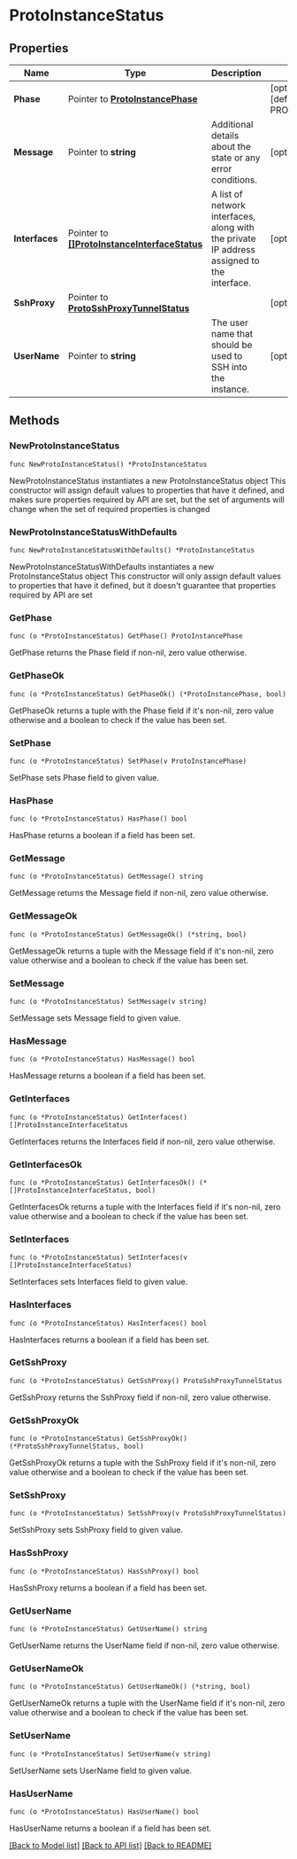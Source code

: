 # ProtoInstanceStatus

## Properties

Name | Type | Description | Notes
------------ | ------------- | ------------- | -------------
**Phase** | Pointer to [**ProtoInstancePhase**](ProtoInstancePhase.md) |  | [optional] [default to PROVISIONING]
**Message** | Pointer to **string** | Additional details about the state or any error conditions. | [optional] 
**Interfaces** | Pointer to [**[]ProtoInstanceInterfaceStatus**](ProtoInstanceInterfaceStatus.md) | A list of network interfaces, along with the private IP address assigned to the interface. | [optional] 
**SshProxy** | Pointer to [**ProtoSshProxyTunnelStatus**](ProtoSshProxyTunnelStatus.md) |  | [optional] 
**UserName** | Pointer to **string** | The user name that should be used to SSH into the instance. | [optional] 

## Methods

### NewProtoInstanceStatus

`func NewProtoInstanceStatus() *ProtoInstanceStatus`

NewProtoInstanceStatus instantiates a new ProtoInstanceStatus object
This constructor will assign default values to properties that have it defined,
and makes sure properties required by API are set, but the set of arguments
will change when the set of required properties is changed

### NewProtoInstanceStatusWithDefaults

`func NewProtoInstanceStatusWithDefaults() *ProtoInstanceStatus`

NewProtoInstanceStatusWithDefaults instantiates a new ProtoInstanceStatus object
This constructor will only assign default values to properties that have it defined,
but it doesn't guarantee that properties required by API are set

### GetPhase

`func (o *ProtoInstanceStatus) GetPhase() ProtoInstancePhase`

GetPhase returns the Phase field if non-nil, zero value otherwise.

### GetPhaseOk

`func (o *ProtoInstanceStatus) GetPhaseOk() (*ProtoInstancePhase, bool)`

GetPhaseOk returns a tuple with the Phase field if it's non-nil, zero value otherwise
and a boolean to check if the value has been set.

### SetPhase

`func (o *ProtoInstanceStatus) SetPhase(v ProtoInstancePhase)`

SetPhase sets Phase field to given value.

### HasPhase

`func (o *ProtoInstanceStatus) HasPhase() bool`

HasPhase returns a boolean if a field has been set.

### GetMessage

`func (o *ProtoInstanceStatus) GetMessage() string`

GetMessage returns the Message field if non-nil, zero value otherwise.

### GetMessageOk

`func (o *ProtoInstanceStatus) GetMessageOk() (*string, bool)`

GetMessageOk returns a tuple with the Message field if it's non-nil, zero value otherwise
and a boolean to check if the value has been set.

### SetMessage

`func (o *ProtoInstanceStatus) SetMessage(v string)`

SetMessage sets Message field to given value.

### HasMessage

`func (o *ProtoInstanceStatus) HasMessage() bool`

HasMessage returns a boolean if a field has been set.

### GetInterfaces

`func (o *ProtoInstanceStatus) GetInterfaces() []ProtoInstanceInterfaceStatus`

GetInterfaces returns the Interfaces field if non-nil, zero value otherwise.

### GetInterfacesOk

`func (o *ProtoInstanceStatus) GetInterfacesOk() (*[]ProtoInstanceInterfaceStatus, bool)`

GetInterfacesOk returns a tuple with the Interfaces field if it's non-nil, zero value otherwise
and a boolean to check if the value has been set.

### SetInterfaces

`func (o *ProtoInstanceStatus) SetInterfaces(v []ProtoInstanceInterfaceStatus)`

SetInterfaces sets Interfaces field to given value.

### HasInterfaces

`func (o *ProtoInstanceStatus) HasInterfaces() bool`

HasInterfaces returns a boolean if a field has been set.

### GetSshProxy

`func (o *ProtoInstanceStatus) GetSshProxy() ProtoSshProxyTunnelStatus`

GetSshProxy returns the SshProxy field if non-nil, zero value otherwise.

### GetSshProxyOk

`func (o *ProtoInstanceStatus) GetSshProxyOk() (*ProtoSshProxyTunnelStatus, bool)`

GetSshProxyOk returns a tuple with the SshProxy field if it's non-nil, zero value otherwise
and a boolean to check if the value has been set.

### SetSshProxy

`func (o *ProtoInstanceStatus) SetSshProxy(v ProtoSshProxyTunnelStatus)`

SetSshProxy sets SshProxy field to given value.

### HasSshProxy

`func (o *ProtoInstanceStatus) HasSshProxy() bool`

HasSshProxy returns a boolean if a field has been set.

### GetUserName

`func (o *ProtoInstanceStatus) GetUserName() string`

GetUserName returns the UserName field if non-nil, zero value otherwise.

### GetUserNameOk

`func (o *ProtoInstanceStatus) GetUserNameOk() (*string, bool)`

GetUserNameOk returns a tuple with the UserName field if it's non-nil, zero value otherwise
and a boolean to check if the value has been set.

### SetUserName

`func (o *ProtoInstanceStatus) SetUserName(v string)`

SetUserName sets UserName field to given value.

### HasUserName

`func (o *ProtoInstanceStatus) HasUserName() bool`

HasUserName returns a boolean if a field has been set.


[[Back to Model list]](../README.md#documentation-for-models) [[Back to API list]](../README.md#documentation-for-api-endpoints) [[Back to README]](../README.md)


